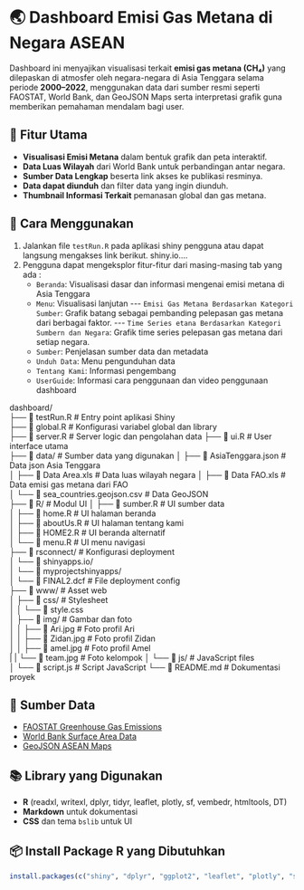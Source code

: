 # 🌏 Dashboard Emisi Gas Metana di Negara ASEAN

Dashboard ini menyajikan visualisasi terkait **emisi gas metana (CH₄)**  yang dilepaskan di atmosfer oleh negara-negara di Asia Tenggara selama periode **2000–2022**, menggunakan data dari sumber resmi seperti FAOSTAT, World Bank, dan GeoJSON Maps serta interpretasi grafik guna memberikan pemahaman mendalam bagi user.

## 📌 Fitur Utama

- **Visualisasi Emisi Metana** dalam bentuk grafik dan peta interaktif.
- **Data Luas Wilayah** dari World Bank untuk perbandingan antar negara.
- **Sumber Data Lengkap** beserta link akses ke publikasi resminya.
- **Data dapat diunduh** dan filter data yang ingin diunduh.
- **Thumbnail Informasi Terkait** pemanasan global dan gas metana.

## 🚀 Cara Menggunakan

1. Jalankan file `testRun.R` pada aplikasi shiny pengguna atau dapat langsung mengakses link berikut. shiny.io....
2. Pengguna dapat mengeksplor fitur-fitur dari masing-masing tab yang ada :
   - `Beranda`: Visualisasi dasar dan informasi mengenai emisi metana di Asia Tenggara
   - `Menu`: Visualisasi lanjutan
   --- `Emisi Gas Metana Berdasarkan Kategori Sumber`: Grafik batang sebagai pembanding pelepasan gas metana dari berbagai faktor.
   --- `Time Series etana Berdasarkan Kategori Sumbern dan Negara`: Grafik time series pelepasan gas metana dari setiap negara.
   - `Sumber`: Penjelasan sumber data dan metadata
   - `Unduh Data`: Menu pengunduhan data
   - `Tentang Kami`: Informasi pengembang
   - `UserGuide`: Informasi cara penggunaan dan video penggunaan dashboard

dashboard/  
├── 📄 testRun.R                # Entry point aplikasi Shiny  
├── 📄 global.R                 # Konfigurasi variabel global dan library  
├── 📄 server.R                 # Server logic dan pengolahan data
├── 📄 ui.R                     # User interface utama  
├── 📁 data/                    # Sumber data yang digunakan
│   ├── 📄 AsiaTenggara.json    # Data json Asia Tenggara  
│   ├── 📄 Data Area.xls        # Data luas wilayah negara 
│   ├── 📄 Data FAO.xls         # Data emisi gas metana dari FAO  
│   └── 📄 sea_countries.geojson.csv # Data GeoJSON   
├── 📁 R/                       # Modul UI
│   ├── 📄 sumber.R             # UI sumber data  
│   ├── 📄 home.R               # UI halaman beranda  
│   ├── 📄 aboutUs.R            # UI halaman tentang kami  
│   ├── 📄 HOME2.R              # UI beranda alternatif  
│   └── 📄 menu.R               # UI menu navigasi  
├── 📁 rsconnect/               # Konfigurasi deployment  
│   └── 📁 shinyapps.io/  
│       └── 📁 myprojectshinyapps/  
│           └── 📄 FINAL2.dcf   # File deployment config  
├── 📁 www/                     # Asset web  
│   ├── 📁 css/                 # Stylesheet  
│   │   └── 📄 style.css        
│   ├── 📁 img/                 # Gambar dan foto  
│   │   ├── 📄 Ari.jpg          # Foto profil Ari  
│   │   ├── 📄 Zidan.jpg        # Foto profil Zidan  
│   │   ├── 📄 amel.jpg         # Foto profil Amel  
|   |   └── 📄 team.jpg         # Foto kelompok
│   └── 📁 js/                  # JavaScript files  
│       └── 📄 script.js        # Script JavaScript
└── 📄 README.md                # Dokumentasi proyek


## 🔗 Sumber Data

- [FAOSTAT Greenhouse Gas Emissions](https://www.fao.org/faostat/en/#data/GT)
- [World Bank Surface Area Data](https://data.worldbank.org/indicator/AG.SRF.TOTL.K2)
- [GeoJSON ASEAN Maps](https://geojson-maps.kyd.au/?utm_source=self&utm_medium=redirect)

## 📚 Library yang Digunakan

- **R** (readxl, writexl, dplyr, tidyr, leaflet, plotly, sf, vembedr, htmltools, DT)
- **Markdown** untuk dokumentasi
- **CSS** dan tema `bslib` untuk UI

## 📦 Install Package R yang Dibutuhkan

```r
install.packages(c("shiny", "dplyr", "ggplot2", "leaflet", "plotly", "sf", "readxl", "tidyr", "bslib", "TD", "vembedr"))
